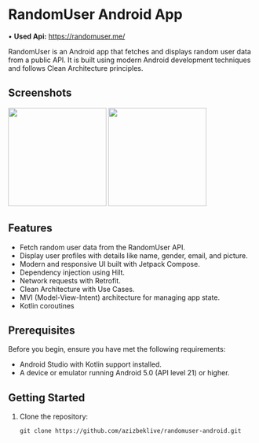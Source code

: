 # RandomUser Android App

• **Used Api:** https://randomuser.me/

RandomUser is an Android app that fetches and displays random user data from a public API. It is built using modern Android development techniques and follows Clean Architecture principles.

## Screenshots

<img src="https://github.com/AzizbekLive/randomuser-api/assets/120745929/5636f21a-613b-432d-bd53-392eb96a2d8d" width="200">
<img src="https://github.com/AzizbekLive/randomuser-api/assets/120745929/1d95085e-c917-4912-a28f-fb5f0820c9d1" width="200">



## Features

- Fetch random user data from the RandomUser API.
- Display user profiles with details like name, gender, email, and picture.
- Modern and responsive UI built with Jetpack Compose.
- Dependency injection using Hilt.
- Network requests with Retrofit.
- Clean Architecture with Use Cases.
- MVI (Model-View-Intent) architecture for managing app state.
- Kotlin coroutines

## Prerequisites

Before you begin, ensure you have met the following requirements:

- Android Studio with Kotlin support installed.
- A device or emulator running Android 5.0 (API level 21) or higher.

## Getting Started

1. Clone the repository:

   ```shell
   git clone https://github.com/azizbeklive/randomuser-android.git
